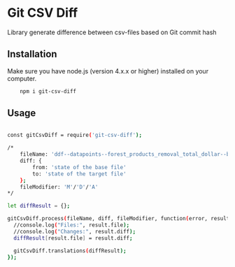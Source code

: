 # Git CSV Diff

Library generate difference between csv-files based on Git commit hash

## Installation

Make sure you have node.js (version 4.x.x or higher) installed on your computer.

```bash
    npm i git-csv-diff
```

## Usage

```bash

const gitCsvDiff = require('git-csv-diff');

/*
    fileName: 'ddf--datapoints--forest_products_removal_total_dollar--by--geo--time.csv';
    diff: {
        from: 'state of the base file'
        to: 'state of the target file'
    };
    fileModifier: 'M'/'D'/'A'
*/

let diffResult = {};

gitCsvDiff.process(fileName, diff, fileModifier, function(error, result) {
  //console.log("Files:", result.file);
  //console.log("Changes:", result.diff);
  diffResult[result.file] = result.diff;

  gitCsvDiff.translations(diffResult);
});

```
